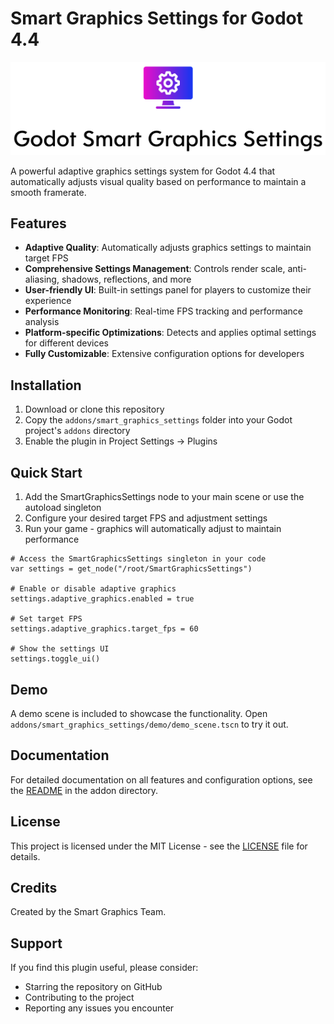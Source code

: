 # Smart Graphics Settings for Godot 4.4

<p align="center">
    <img src="addons/smart_graphics_settings/images/logo.svg" alt="Smart Graphics Settings" />
</p>

A powerful adaptive graphics settings system for Godot 4.4 that automatically adjusts visual quality based on performance to maintain a smooth framerate.

## Features

- **Adaptive Quality**: Automatically adjusts graphics settings to maintain target FPS
- **Comprehensive Settings Management**: Controls render scale, anti-aliasing, shadows, reflections, and more
- **User-friendly UI**: Built-in settings panel for players to customize their experience
- **Performance Monitoring**: Real-time FPS tracking and performance analysis
- **Platform-specific Optimizations**: Detects and applies optimal settings for different devices
- **Fully Customizable**: Extensive configuration options for developers

## Installation

1. Download or clone this repository
2. Copy the `addons/smart_graphics_settings` folder into your Godot project's `addons` directory
3. Enable the plugin in Project Settings → Plugins

## Quick Start

1. Add the SmartGraphicsSettings node to your main scene or use the autoload singleton
2. Configure your desired target FPS and adjustment settings
3. Run your game - graphics will automatically adjust to maintain performance

```gdscript
# Access the SmartGraphicsSettings singleton in your code
var settings = get_node("/root/SmartGraphicsSettings")

# Enable or disable adaptive graphics
settings.adaptive_graphics.enabled = true

# Set target FPS
settings.adaptive_graphics.target_fps = 60

# Show the settings UI
settings.toggle_ui()
```

## Demo

A demo scene is included to showcase the functionality. Open `addons/smart_graphics_settings/demo/demo_scene.tscn` to try it out.

## Documentation

For detailed documentation on all features and configuration options, see the [README](addons/smart_graphics_settings/README.md) in the addon directory.

## License

This project is licensed under the MIT License - see the [LICENSE](addons/smart_graphics_settings/LICENSE) file for details.

## Credits

Created by the Smart Graphics Team.

## Support

If you find this plugin useful, please consider:

- Starring the repository on GitHub
- Contributing to the project
- Reporting any issues you encounter
